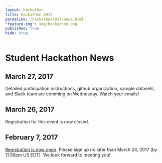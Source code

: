 ```yaml
---
layout: hackathon
title: Hackathon 2017
permalink: /hackathon2017/news.html
"feature-img": img/hackathon.png
published: true
hide: true
---
```


# Student Hackathon News

## March 27, 2017

Detailed participation instructions, github organization, sample datasets, and Slack team are comming on Wednesday. Watch your emails!

## March 26, 2017

Registration for this event is now closed.


## February 7, 2017

[Registration is now open](https://goo.gl/5MQikO). Please sign up no later than March 24, 2017 (by 11.59pm US EDT). We look forward to meeting you!
